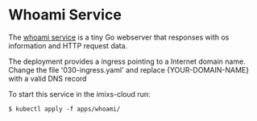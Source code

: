 # Whoami Service

The [whoami service](https://github.com/EmileVauge/whoamI) is a tiny Go webserver that responses with os information and HTTP request data.

The deployment provides a ingress pointing to a Internet domain name. Change the file '030-ingress.yaml' and replace {YOUR-DOMAIN-NAME}  with a valid DNS record

To start this service in the imixs-cloud run: 

	$ kubectl apply -f apps/whoami/

	